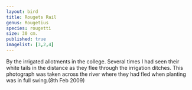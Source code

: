 ```yaml
---
layout: bird
title: Rougets Rail
genus: Rougetius
species: rougetti
size: 30 cm.
published: true
imagelist: [3,2,4]
---
```


By the irrigated allotments in the college. Several times I had seen their white tails in the distance as they flee through the irrigation ditches. This photograph was taken across the river where they had fled when planting was in full swing.(8th Feb 2009)

